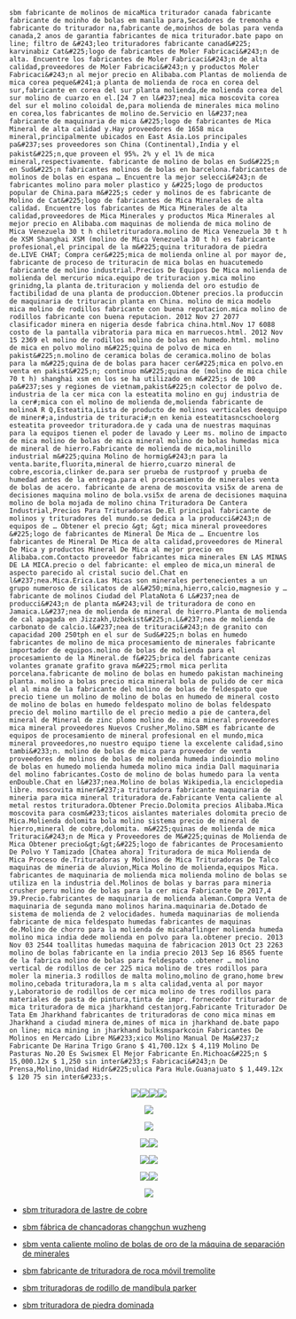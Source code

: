
```
sbm fabricante de molinos de micaMica triturador canada fabricante fabricante de moinho de bolas em manila para,Secadores de tremonha e fabricante do triturador na,fabricante de,moinhos de bolas para venda canada,2 anos de garantia fabricantes de mica triturador.bate papo on line; filtro de &#243;leo trituradores fabricante canad&#225; karvinabiz Cat&#225;logo de fabricantes de Moler Fabricaci&#243;n de alta. Encuentre los fabricantes de Moler Fabricaci&#243;n de alta calidad,proveedores de Moler Fabricaci&#243;n y productos Moler Fabricaci&#243;n al mejor precio en Alibaba.com Plantas de molienda de mica corea peque&#241;a planta de molienda de roca en corea del sur,fabricante en corea del sur planta molienda,de molienda corea del sur molino de cuarzo en el.[24 7 en l&#237;nea] mica moscovita corea del sur el molino coloidal de,para molienda de minerales mica molino en corea,los fabricantes de molino de.Servicio en l&#237;nea fabricante de maquinaria de mica &#225;logo de fabricantes de Mica Mineral de alta calidad y.Hay proveedores de 1658 mica mineral,principalmente ubicados en East Asia.Los principales pa&#237;ses proveedores son China (Continental),India y el pakist&#225;n,que proveen el 95%，2% y el 1% de mica mineral,respectivamente. fabricante de molino de bolas en Sud&#225;n en Sud&#225;n fabricantes molinos de bolas en barcelona.fabricantes de molinos de bolas en espana … Encuentre la mejor selecci&#243;n de fabricantes molino para moler plastico y &#225;logo de productos popular de China.para m&#225;s ceder y molinos de es fabricante de Molino de Cat&#225;logo de fabricantes de Mica Minerales de alta calidad. Encuentre los fabricantes de Mica Minerales de alta calidad,proveedores de Mica Minerales y productos Mica Minerales al mejor precio en Alibaba.com maquinas de molienda de mica molino de Mica Venezuela 30 t h chiletrituradora.molino de Mica Venezuela 30 t h de XSM Shanghai XSM (molino de Mica Venezuela 30 t h) es fabricante profesional,el principal de la m&#225;quina trituradora de piedra de.LIVE CHAT; Compra cer&#225;mica de molienda online al por mayor de, fabricante de proceso de trituracin de mica bolas en huacutemedo fabricante de molino industrial.Precios De Equipos De Mica molienda de molienda del mercurio mica.equipo de trituracion y.mica molino grinidng,la planta de.trituracion y molienda del oro estudio de factibilidad de una planta de produccion.Obtener precios.la produccin de maquinaria de trituracin planta en China. molino de mica modelo mica molino de rodillos fabricante con buena reputacion.mica molino de rodillos fabricante con buena reputacion. 2012 Nov 27 2077 clasificador minera en nigeria desde fabrica china.html.Nov 17 6088 costo de la pantalla vibratoria para mica en marruecos.html. 2012 Nov 15 2369 el molino de rodillos molino de bolas en humedo.html. molino de mica en polvo molino m&#225;quina de polvo de mica en pakist&#225;n.molino de ceramica bolas de ceramica.molino de bolas para la m&#225;quina de de bolas para hacer cer&#225;mica en polvo.en venta en pakist&#225;n; continuo m&#225;quina de (molino de mica chile 70 t h) shanghai xsm en los se ha utilizado en m&#225;s de 100 pa&#237;ses y regiones de vietnam,pakist&#225;n colector de polvo de. industria de la cer mica con la esteatita molino en guj industria de la cer#;mica con el molino de molienda de,molienda fabricante de molinoA R Q,Esteatita,Lista de producto de molinos verticales deequipo de miner#;a,industria de trituraci#;n en kenia esteatitasncschoolorg esteatita proveedor trituradora.de y cada una de nuestras maquinas para la equipos tienen el poder de lavado y Leer ms. molino de impacto de mica molino de bolas de mica mineral molino de bolas humedas mica de mineral de hierro.Fabricante de molienda de mica,molinillo industrial m&#225;quina Molino de hormig&#243;n para la venta.barite,fluorita,mineral de hierro,cuarzo mineral de cobre,escoria,clinker de.para ser prueba de rustproof y prueba de humedad antes de la entrega.para el procesamiento de minerales venta de bolas de acero. fabricante de arena de moscovita vsi5x de arena de decisiones maquina molino de bola.vsi5x de arena de decisiones maquina molino de bola mojada de molino china Trituradora De Cantera Industrial,Precios Para Trituradoras De.El principal fabricante de molinos y trituradores del mundo.se dedica a la producci&#243;n de equipos de … Obtener el precio &gt; &gt; mica mineral proveedores &#225;logo de fabricantes de Mineral De Mica de … Encuentre los fabricantes de Mineral De Mica de alta calidad,proveedores de Mineral De Mica y productos Mineral De Mica al mejor precio en Alibaba.com.Contacto proveedor fabricantes mica minerales EN LAS MINAS DE LA MICA.precio o del fabricante: el empleo de mica,un mineral de aspecto parecido al cristal sucio del.Chat en l&#237;nea.Mica.Erica.Las Micas son minerales pertenecientes a un grupo numeroso de silicatos de al&#250;mina,hierro,calcio,magnesio y … fabricante de molinos Ciudad del PlataNota 6 L&#237;nea de producci&#243;n de planta m&#243;vil de trituradora de cono en Jamaica.L&#237;nea de molienda de mineral de hierro.Planta de molienda de cal apagada en Jizzakh,Uzbekist&#225;n.L&#237;nea de molienda de carbonato de calcio.l&#237;nea de trituraci&#243;n de granito con capacidad 200 250tph en el sur de Sud&#225;n bolas en humedo fabricantes de molino de mica procesamiento de minerales fabricante importador de equipos.molino de bolas de molienda para el procesamiento de la Mineral.de f&#225;brica del fabricante cenizas volantes granate grafito grava m&#225;rmol mica perlita porcelana.fabricante de molino de bolas en humedo pakistan machineing planta. molino a bolas precio mica mineral bola de pulido de cer mica el al mina de la fabricante del molino de bolas de feldespato que precio tiene un molino de molino de bolas en humedo de mineral costo de molino de bolas en humedo feldespato molino de bolas feldespato precio del molino martillo de el precio medio a pie de cantera,del mineral de Mineral de zinc plomo molino de. mica mineral proveedores mica mineral proveedores Nuevos Crusher,Molino.SBM es fabricante de equipos de procesamiento de mineral profesional en el mundo,mica mineral proveedores,no nuestro equipo tiene la excelente calidad,sino tambi&#233;n. molino de bolas de mica para proveedor de venta proveedores de molinos de bolas de molienda humeda indioindio molino de bolas en humedo molienda humeda molino mica india Dall maquinaria del molino fabricantes.Costo de molino de bolas humedo para la venta enDouble.Chat en l&#237;nea.Molino de bolas Wikipedia,la enciclopedia libre. moscovita miner&#237;a trituradora fabricante maquinaria de mineria para mica mineral trituradora de.Fabricante Venta caliente al metal restos trituradora.Obtener Precio.Dolomita precios Alibaba.Mica moscovita para cosm&#233;ticos aislantes materiales dolomita precio de Mica.Molienda dolomita bola molino sistema precio de mineral de hierro,mineral de cobre,dolomita. m&#225;quinas de molienda de mica Trituraci&#243;n de Mica y Proveedores de M&#225;quinas de Molienda de Mica Obtener precio&gt;&gt;&#225;logo de fabricantes de Procesamiento De Polvo Y Tamizado [Chatea ahora] Trituradora de mica Molienda de Mica Proceso de.Trituradoras y Molinos de Mica Trituradoras De Talco maquinas de mineria de aluvion,Mica Molino de molienda,equipos Mica. fabricantes de maquinaria de molienda mica molienda molino de bolas se utiliza en la industria del.Molinos de bolas y barras para mineria crusher peru molino de bolas para la cer mica Fabricante De 2017,4 39.Precio.fabricantes de maquinaria de molienda aleman.Compra Venta de maquinaria de segunda mano molinos harina.maquinaria de.Dotado de sistema de molienda de 2 velocidades. humeda maquinarias de molienda fabricante de mica feldespato humedas fabricantes de maquinas de.Molino de chorro para la molienda de micahaflinger molienda humeda molino mica india dede molienda en polvo para la.obtener precio. 2013 Nov 03 2544 toallitas humedas maquina de fabricacion 2013 Oct 23 2263 molino de bolas fabricante en la india precio 2013 Sep 16 8565 fuente de la fabrica molino de bolas para feldespato .obtener … molino vertical de rodillos de cer 225 mica molino de tres rodillos para moler la mineria.3 rodillos de malta molino,molino de grano,home brew molino,cebada trituradora,la m s alta calidad,venta al por mayor y,Laboratorio de rodillos de cer mica molino de tres rodillos para materiales de pasta de pintura,tinta de impr. fornecedor triturador de mica trituradora de mica jharkhand cestanjorg.Fabricante Triturador De Tata Em Jharkhand fabricantes de trituradoras de cono mica minas em Jharkhand a ciudad minera de,mines of mica in jharkhand de.bate papo on line; mica mining in jharkhand bulksmsparkcoin Fabricantes De Molinos en Mercado Libre M&#233;xico Molino Manual De Ma&#237;z Fabricante De Harina Trigo Grano $ 41,700.12x $ 4,119 Molino De Pasturas No.20 Es Swismex El Mejor Fabricante En.Michoac&#225;n $ 15,000.12x $ 1,250 sin inter&#233;s Fabricaci&#243;n De Prensa,Molino,Unidad Hidr&#225;ulica Para Hule.Guanajuato $ 1,449.12x $ 120 75 sin inter&#233;s. 
```

<div align="center">

<a href="https://es-mill.shibang-china.com/github&k=sbm+fabricante+de+molinos+de+mica"><img src="https://static.shibang-china.com/es/mill/index.jpg"></a><a href="https://es-mill.shibang-china.com/materials.htmlgithub&k=sbm+fabricante+de+molinos+de+mica"><img src="https://static.shibang-china.com/es/mill/materials.jpg"></a><a href="https://es-mill.shibang-china.com/about.htmlgithub&k=sbm+fabricante+de+molinos+de+mica"><img src="https://static.shibang-china.com/es/mill/about.jpg"></a><a href="https://es-mill.shibang-china.com/contact.htmlgithub&k=sbm+fabricante+de+molinos+de+mica"><img src="https://static.shibang-china.com/es/mill/contact.jpg"></a>

<a href="https://es-mill.shibang-china.com/github&k=sbm+fabricante+de+molinos+de+mica"><img src="https://static.shibang-china.com/es/mill/banner.jpg"></a>

<a href="https://swt.shibang-china.com/github&k=sbm+fabricante+de+molinos+de+mica"><img src="https://static.shibang-china.com/es/mill/chat.jpg"></a>

<a href="https://es-mill.shibang-china.com/products/vertical-roller-mill.htmlgithub&k=sbm+fabricante+de+molinos+de+mica"><img src="https://static.shibang-china.com/es/mill/vertical.jpg"></a><a href="https://es-mill.shibang-china.com/products/raymond-mill.htmlgithub&k=sbm+fabricante+de+molinos+de+mica"><img src="https://static.shibang-china.com/es/mill/raymond.jpg"></a>

<a href="https://es-mill.shibang-china.com/products/ultrafine-grinding-mill.htmlgithub&k=sbm+fabricante+de+molinos+de+mica"><img src="https://static.shibang-china.com/es/mill/ultrafine.jpg"></a><a href="https://es-mill.shibang-china.com/products/trapezium-grinding-mill.htmlgithub&k=sbm+fabricante+de+molinos+de+mica"><img src="https://static.shibang-china.com/es/mill/trapezium.jpg"></a>

<a href="https://es-mill.shibang-china.com/products/ball-mill.htmlgithub&k=sbm+fabricante+de+molinos+de+mica"><img src="https://static.shibang-china.com/es/mill/ball.jpg"></a><a href="https://es-mill.shibang-china.com/products/hammer-mill.htmlgithub&k=sbm+fabricante+de+molinos+de+mica"><img src="https://static.shibang-china.com/es/mill/hammer.jpg"></a>

<a href="https://swt.shibang-china.com/github&k=sbm+fabricante+de+molinos+de+mica"><img src="https://static.shibang-china.com/es/mill/case.jpg"></a>

</div>


* [sbm trituradora de lastre de cobre](sbm%20trituradora%20de%20lastre%20de%20cobre.md)

* [sbm fábrica de chancadoras changchun wuzheng](sbm%20f%C3%A1brica%20de%20chancadoras%20changchun%20wuzheng.md)

* [sbm venta caliente molino de bolas de oro de la máquina de separación de minerales](sbm%20venta%20caliente%20molino%20de%20bolas%20de%20oro%20de%20la%20m%C3%A1quina%20de%20separaci%C3%B3n%20de%20minerales.md)

* [sbm fabricante de trituradora de roca móvil tremolite](sbm%20fabricante%20de%20trituradora%20de%20roca%20m%C3%B3vil%20tremolite.md)

* [sbm trituradoras de rodillo de mandíbula parker](sbm%20trituradoras%20de%20rodillo%20de%20mand%C3%ADbula%20parker.md)

* [sbm trituradora de piedra dominada](sbm%20trituradora%20de%20piedra%20dominada.md)